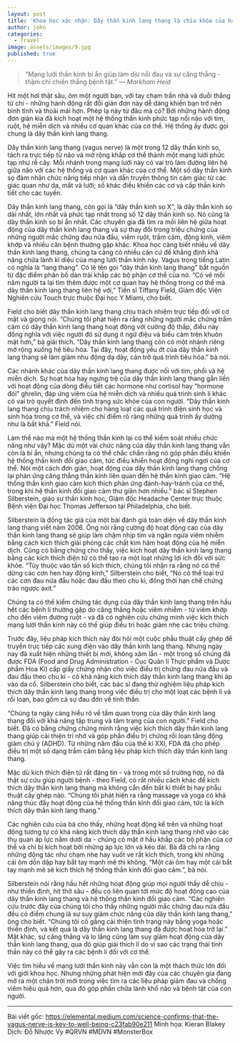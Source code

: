 ```yaml
---
layout: post
title: 'Khoa học xác nhận: Dây thần kinh lang thang là chìa khóa của hạnh phúc!'
author: john
categories:
  - Travel
image: assets/images/9.jpg
published: true
---
```

> "Mạng lưới thần kinh bí ẩn giúp làm dịu nỗi đau và sự căng thẳng - thậm chí chiến thắng bệnh tật." <cite>— Markham Heid</cite>

Hít một hơi thật sâu, ôm một người bạn, với tay chạm trần nhà và duỗi thẳng tứ chi - những hành động rất đỗi giản đơn này dễ dàng khiến bạn trở nên bình tĩnh và thoải mái hơn. Phép lạ này từ đâu mà có? Bởi những hành động đơn giản kia đã kích hoạt một hệ thống thần kinh phức tạp nối não với tim, ruột, hệ miễn dịch và nhiều cơ quan khác của cơ thể. Hệ thống ấy được gọi chung là dây thần kinh lang thang.

Dây thần kinh lang thang (vagus nerve) là một trong 12 dây thần kinh sọ, tách ra trực tiếp từ não và mở rộng khắp cơ thể thành một mạng lưới phức tạp như rễ cây. Mỗi nhánh trong mạng lưới này có vai trò làm đường liên hệ giữa não với các hệ thống và cơ quan khác của cơ thể. Một số dây thần kinh sọ đảm nhận chức năng tiếp nhận và dẫn truyền thông tin cảm giác từ các giác quan như da, mắt và lưỡi; số khác điều khiển các cơ và cấp thần kinh tiết cho các tuyến.

Dây thần kinh lang thang, còn gọi là “dây thần kinh sọ X”, là dây thần kinh sọ dài nhất, lớn nhất và phức tạp nhất trong số 12 dây thần kinh sọ. Nó cũng là dây thần kinh sọ bí ẩn nhất. Các chuyên gia đã tìm ra mối liên hệ giữa hoạt động của dây thần kinh lang thang và sự thay đổi trong triệu chứng của những người mắc chứng đau nửa đầu, viêm ruột, trầm cảm, động kinh, viêm khớp và nhiều căn bệnh thường gặp khác. Khoa học càng biết nhiều về dây thần kinh lang thang, chúng ta càng có nhiều căn cứ để khẳng định khả năng chữa lành kì diệu của mạng lưới thần kinh này.
Vagus trong tiếng Latin có nghĩa là “lang thang”. Có lẽ tên gọi “dây thần kinh lang thang” bắt nguồn từ đặc điểm phân bố dàn trải khắp các bộ phận cơ thể của nó. “Có vẻ mỗi năm người ta lại tìm thêm được một cơ quan hay hệ thống trong cơ thể mà dây thần kinh lang thang liên hệ với,” Tiến sĩ Tiffany Field, Giám đốc Viện Nghiên cứu Touch trực thuộc Đại học Y Miami, cho biết.

Field cho biết dây thần kinh lang thang chịu trách nhiệm trực tiếp đối với cơ mặt và giọng nói. “Chúng tôi phát hiện ra rằng những người mắc chứng trầm cảm có dây thần kinh lang thang hoạt động với cường độ thấp, điều này đồng nghĩa với việc người đó sử dụng ít ngữ điệu và biểu cảm trên khuôn mặt hơn,” bà giải thích. “Dây thần kinh lang thang còn có một nhánh riêng mở rộng xuống hệ tiêu hóa. Tại đây, hoạt động yếu ớt của dây thần kinh lang thang sẽ làm giảm nhu động dạ dày, cản trở quá trình tiêu hóa.” bà nói.

Các nhánh khác của dây thần kinh lang thang được nối với tim, phổi và hệ miễn dịch. Sự hoạt hóa hay ngưng trệ của dây thần kinh lang thang gắn liền với hoạt động của dòng điều tiết các hormone như cortisol hay “hormone đói” ghrelin, đáp ứng viêm của hệ miễn dịch và nhiều quá trình sinh lí khác có vai trò quyết định đến tình trạng sức khỏe của con người. “Dây thần kinh lang thang chịu trách nhiệm cho hàng loạt các quá trình điện sinh học và sinh hóa trong cơ thể, và việc chỉ điểm rõ ràng những quá trình ấy dường như là bất khả.” Field nói.

Làm thế nào mà một hệ thống thần kinh lại có thể kiểm soát nhiều chức năng như vậy? Mặc dù một vài chức năng của dây thần kinh lang thang vẫn còn là bí ẩn, nhưng chúng ta có thể chắc chắn rằng nó góp phần điều khiển hệ thống thần kinh đối giao cảm, tức điều khiển hoạt động nghỉ ngơi của cơ thể. Nói một cách đơn giản, hoạt động của dây thần kinh lang thang chống lại phản ứng căng thẳng thần kinh liên quan đến hệ thần kinh giao cảm. “Hệ thống thần kinh giao cảm kích thích phản ứng đánh-hay-tránh của cơ thể, trong khi hệ thần kinh đối giao cảm thư giãn hơn nhiều.” bác sĩ Stephen Silberstein, giáo sư thần kinh học, Giám đốc Headache Center trực thuộc Bệnh viện Đại học Thomas Jefferson tại Philadelphia, cho biết.

Silberstein là đồng tác giả của một bài đánh giá toàn diện về dây thần kinh lang thang viết năm 2006. Ông nói rằng cường độ hoạt động cao của dây thần kinh lang thang sẽ giúp làm chậm nhịp tim và ngăn ngừa viêm nhiễm bằng cách kích thích giải phóng các chất kìm hãm hoạt động của hệ miễn dịch. Cũng có bằng chứng cho thấy, việc kích hoạt dây thần kinh lang thang bằng các kích thích điện tử có thể tạo ra một loạt những lợi ích đối với sức khỏe. “Tùy thuộc vào tần số kích thích, chúng tôi nhận ra rằng nó có thể dừng các cơn hen hay động kinh,” Silberstein cho biết, “Nó có thể loại trừ các cơn đau nửa đầu hoặc đau đầu theo chu kì, đồng thời hạn chế chứng trào ngược axit.”

Chúng ta có thể kiểm chứng tác dụng của dây thần kinh lang thang trên hầu hết các bệnh lí thường gặp do căng thẳng hoặc viêm nhiễm - từ viêm khớp cho đến viêm đường ruột - và đã có nghiên cứu chứng minh việc kích thích mạng lưới thần kinh này có thể giúp điều trị hoặc giảm nhẹ các triệu chứng.

Trước đây, liệu pháp kích thích này đòi hỏi một cuộc phẫu thuật cấy ghép để truyền trực tiếp các xung điện vào dây thần kinh lang thang. Nhưng ngày nay đã xuất hiện những thiết bị mới, không xâm lấn - một trong số chúng đã được FDA (Food and Drug Administration - Cục Quản lí Thực phẩm và Dược phẩm Hoa Kì) cấp giấy chứng nhận cho việc điều trị chứng đau nửa đầu và đau đầu theo chu kì - có khả năng kích thích dây thần kinh lang thang khi áp vào da cổ. Silberstein cho biết, các bác sĩ đang thử nghiệm liệu pháp kích thích dây thần kinh lang thang trong việc điều trị cho một loạt các bệnh lí và rối loạn, bao gồm cả sự đau đớn về tinh thần.

“Chúng ta ngày càng hiểu rõ về tầm quan trọng của dây thần kinh lang thang đối với khả năng tập trung và tâm trạng của con người.” Field cho biết. Đã có bằng chứng chứng minh rằng việc kích thích dây thần kinh lang thang giúp cải thiện trí nhớ và góp phần điều trị chứng rối loạn tăng động giảm chú ý (ADHD). Từ những năm đầu của thế kỉ XXI, FDA đã cho phép điều trị một số dạng trầm cảm bằng liệu pháp kích thích dây thần kinh lang thang.

Mặc dù kích thích điện tử rất đáng tin - và trong một số trường hợp, nó đã thật sự cứu giúp người bệnh - theo Field, có rất nhiều cách khác để kích thích dây thần kinh lang thang mà không cần đến bất kì thiết bị hay phẫu thuật cấy ghép nào. “Chúng tôi phát hiện ra rằng massage và yoga có khả năng thúc đẩy hoạt động của hệ thống thần kinh đối giao cảm, tức là kích thích dây thần kinh lang thang.”

Các nghiên cứu của bà cho thấy, những hoạt động kể trên và những hoạt động tương tự có khả năng kích thích dây thần kinh lang thang nhờ vào các thụ quan áp lực nằm dưới da - chúng có mặt ở hầu khắp các bộ phận của cơ thể và chỉ bị kích hoạt bởi những áp lực lớn và kéo dài. Bà đã chỉ ra rằng những động tác như chạm nhẹ hay vuốt ve rất kích thích, trong khi những cái ôm dồn dập hay bắt tay mạnh mẽ thì không. “Một cái ôm hay một cái bắt tay mạnh mẽ sẽ kích thích hệ thống thần kinh đối giao cảm.”, bà nói.

Silberstein nói rằng hầu hết những hoạt động giúp mọi người thấy dễ chịu - như thiền định, hít thở sâu - đều có liên quan tới mức độ hoạt động cao của dây thần kinh lang thang và hệ thống thần kinh đối giao cảm. “Các nghiên cứu trước đây của chúng tôi cho thấy những người mắc chứng đau nửa đầu đều có điểm chung là sự suy giảm chức năng của dây thần kinh lang thang,” ông cho biết. “Chúng tôi cố gắng cải thiện tình trạng này bằng yoga hoặc thiền định, và kết quả là dây thần kinh lang thang đã được hoạt hóa trở lại.” Mặt khác, sự căng thẳng và lo lắng cũng làm suy giảm hoạt động của dây thần kinh lang thang, qua đó giúp giải thích lí do vì sao các trạng thái tinh thần này có thể gây ra các bệnh lí đối với cơ thể.

Việc tìm hiểu về mạng lưới thần kinh này vẫn còn là một thách thức lớn đối với giới khoa học. Nhưng những phát hiện mới đây của các chuyên gia đang mở ra một chân trời mới trong việc tìm ra các liệu pháp giảm đau và chống viêm hiệu quả hơn, qua đó góp phần chữa lành khổ não và bệnh tật của con người.
_______________
Bài viết gốc: https://elemental.medium.com/science-confirms-that-the-vagus-nerve-is-key-to-well-being-c23fab90e211
Minh họa: Kieran Blakey
Dịch: Đỗ Nhược Vy #QRVN #MDVN #MonsterBox